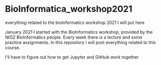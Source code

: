 # BioInformatica_workshop2021
everything related to the bioinformatics workshop 2021 I will put here

January 2021 I started with the BioInformatics workshop, provided by the NIOZ BioInformatics people. Every week there is a lecture and some practice assignments.
In this repository I will post everything related to this course.

I'll have to figure out how to get Jupyter and GitHub work together




